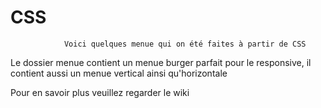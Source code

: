 # CSS

				Voici quelques menue qui on été faites à partir de CSS
				
Le dossier menue contient un menue burger parfait pour le responsive, il contient aussi un menue vertical ainsi qu'horizontale

Pour en savoir plus veuillez regarder le wiki
